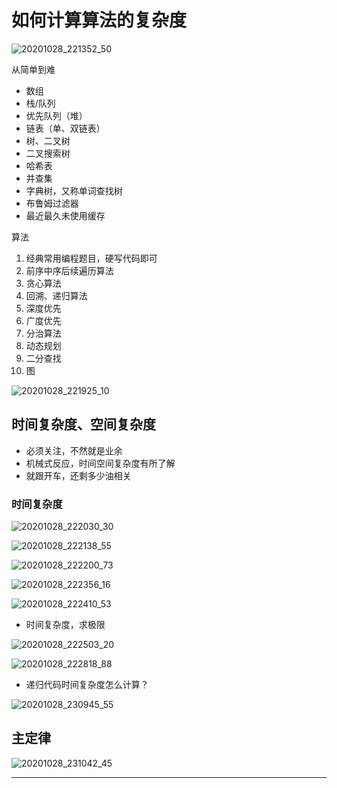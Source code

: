 # 如何计算算法的复杂度

![20201028_221352_50](image/20201028_221352_50.png)

从简单到难

* 数组
* 栈/队列
* 优先队列（堆）
* 链表（单、双链表）
* 树、二叉树
* 二叉搜索树
* 哈希表
* 并查集
* 字典树，又称单词查找树
* 布鲁姆过滤器
* 最近最久未使用缓存

算法

1. 经典常用编程题目，硬写代码即可
2. 前序中序后续遍历算法
3. 贪心算法
4. 回溯、递归算法
5. 深度优先
6. 广度优先
7. 分治算法
8. 动态规划
9. 二分查找
10. 图


![20201028_221925_10](image/20201028_221925_10.png)

## 时间复杂度、空间复杂度

* 必须关注，不然就是业余
* 机械式反应，时间空间复杂度有所了解
* 就跟开车，还剩多少油相关

### 时间复杂度

![20201028_222030_30](image/20201028_222030_30.png)

![20201028_222138_55](image/20201028_222138_55.png)

![20201028_222200_73](image/20201028_222200_73.png)

![20201028_222356_16](image/20201028_222356_16.png)

![20201028_222410_53](image/20201028_222410_53.png)

* 时间复杂度，求极限

![20201028_222503_20](image/20201028_222503_20.png)

![20201028_222818_88](image/20201028_222818_88.png)

* 递归代码时间复杂度怎么计算？

![20201028_230945_55](image/20201028_230945_55.png)

## 主定律

![20201028_231042_45](image/20201028_231042_45.png)



---
